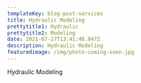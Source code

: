 ```yaml
---
templateKey: blog-post-services
title: Hydraulic Modeling
prettytitle1: Hydraulic
prettytitle2: Modeling
date: 2021-07-27T13:41:48.047Z
description: Hydraulic Modeling
featuredimage: /img/photo-coming-soon.jpg
---
```

Hydraulic Modeling